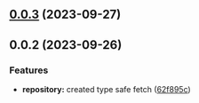 

## [0.0.3](https://github.com/Yurchishin/safetch/compare/safetch-v0.0.2...safetch-v0.0.3) (2023-09-27)

## 0.0.2 (2023-09-26)

### Features

- **repository:** created type safe fetch ([62f895c](https://github.com/Yurchishin/safetch/commit/62f895ccad4e6634fc202db9716ff6d4dc94df4c))